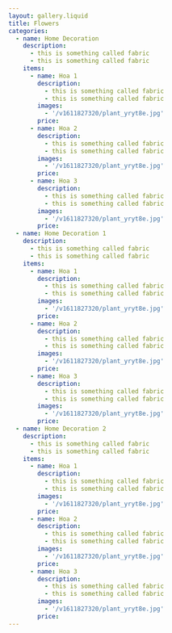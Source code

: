 ```yaml
---
layout: gallery.liquid
title: Flowers
categories:
  - name: Home Decoration
    description:
      - this is something called fabric
      - this is something called fabric
    items:
      - name: Hoa 1
        description:
          - this is something called fabric
          - this is something called fabric
        images:
          - '/v1611827320/plant_yryt8e.jpg'
        price:
      - name: Hoa 2
        description:
          - this is something called fabric
          - this is something called fabric
        images:
          - '/v1611827320/plant_yryt8e.jpg'
        price:
      - name: Hoa 3
        description:
          - this is something called fabric
          - this is something called fabric
        images:
          - '/v1611827320/plant_yryt8e.jpg'
        price:
  - name: Home Decoration 1
    description:
      - this is something called fabric
      - this is something called fabric
    items:
      - name: Hoa 1
        description:
          - this is something called fabric
          - this is something called fabric
        images:
          - '/v1611827320/plant_yryt8e.jpg'
        price:
      - name: Hoa 2
        description:
          - this is something called fabric
          - this is something called fabric
        images:
          - '/v1611827320/plant_yryt8e.jpg'
        price:
      - name: Hoa 3
        description:
          - this is something called fabric
          - this is something called fabric
        images:
          - '/v1611827320/plant_yryt8e.jpg'
        price:
  - name: Home Decoration 2
    description:
      - this is something called fabric
      - this is something called fabric
    items:
      - name: Hoa 1
        description:
          - this is something called fabric
          - this is something called fabric
        images:
          - '/v1611827320/plant_yryt8e.jpg'
        price:
      - name: Hoa 2
        description:
          - this is something called fabric
          - this is something called fabric
        images:
          - '/v1611827320/plant_yryt8e.jpg'
        price:
      - name: Hoa 3
        description:
          - this is something called fabric
          - this is something called fabric
        images:
          - '/v1611827320/plant_yryt8e.jpg'
        price:
---
```

